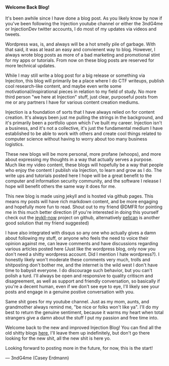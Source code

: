 #### Welcome Back Blog!

It's been awhile since I have done a blog post. As you likely know by now if you've been following the Injection youtube channel or either the 3ndG4me or InjectionDev twitter accounts, I do most of my updates via videos and tweets.

Wordpress was, is, and always will be a hot smelly pile of garbage. With that said, it was at least an easy and convienent way to blog. However, I always wrote blog posts as more of a bad marketing and promotional stint for my apps or tutorials. From now on these blog posts are reserved for more technical updates.

While I may still write a blog post for a big release or something via Injeciton, this blog will primarily be a place where I do CTF writeups, publish cool research-like content, and maybe even write some motivational/inspirational pieces in relation to my field of study. No more third person "we here at Injection" stuff, just clear, purposeful posts from me or any partners I have for various content creation mediums.

Injection is a foundation of sorts that I have always relied on for content creation. It's always been just me pulling the strings in the background, and it's primarily been a portfolio upon which I've built my career. Injection isn't a business, and it's not a collective, it's just the fundamental medium I have established to be able to work with others and create cool things related to computer science without having to worry about too many business logistics.

These new blogs will be more personal, more profane (whoops), and more about expressing my thoughts in a way that actually serves a purpose. Much like my video content, these blogs will hopefully be a way that people who enjoy the content I publish via Injection, to learn and grow as I do. The write ups and tutorials posted here I hope will be a great benefit to the computer and information security community, and the software I release I hope will benefit others the same way it does for me.

This new blog is made using jekyll and is hosted via github pages. This means my posts will have rich markdown content, and be more engaging and hopefully more fun to read. Shout out to my friend @DMFR for pointing me in this much better direction (if you're interested in doing this yourself check out the [jeykll-now](https://github.com/barryclark/jekyll-now) project on github, alternatively [pelican](https://github.com/getpelican/pelican) is another good solution that my friend suggested)

I have also integrated with disqus so any one who actually gives a damn about following my stuff, or anyone who feels the need to voice their opinion against me, can leave comments and have discussions regarding various articles posted here (Just like the wordpress blog, only now you don't need a shitty wordpress account. Did I mention I hate wordpress?). I honestly likely won't moderate these comments very much, trolls and shitposting don't bother me, and the internet is the wild west I don't have time to babysit everyone. I do discourage such behavior, but you can't polish a turd. I'll always be open and responsive to quality critiscm and disagreement, as well as support and friendly conversation, so basically if you're a decent human, even if we don't see eye to eye, I'll likely see your posts and engage in a genuine postive conversation with you.

Same shit goes for my youtube channel. Just as my mom, aunts, and grandmother always remind me, "be nice or folks won't like ya". I'll do my best to return the genuine sentiment, because it warms my heart when total strangers give a damn about the stuff I put my passion and free time into.

Welcome back to the new and improved Injection Blog! You can find all the old shitty blogs [here](https://injectionweb.wordpress.com), I'll leave them up indefinitely, but don't go there looking for the new shit, all the new shit is here yo.

Looking forward to posting more in the future, for now, this is the start!

&mdash; 3ndG4me (Casey Erdmann)
